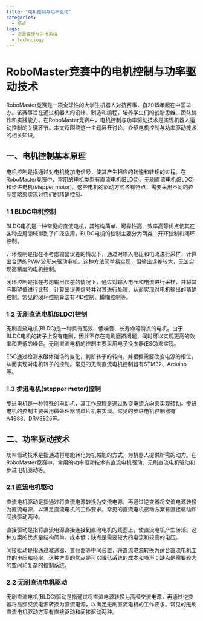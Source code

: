 ```yaml
---  
title: "电机控制与功率驱动"  
categories:  
  - 综述  
tags: 
  - 能源管理与供电系统 
  - technology  
---  
```


# RoboMaster竞赛中的电机控制与功率驱动技术

RoboMaster竞赛是一项全球性的大学生机器人对抗赛事，自2015年起在中国举办。该赛事旨在通过机器人的设计、制造和编程，培养学生们的创新思维、团队协作和实践能力。在RoboMaster竞赛中，电机控制与功率驱动技术是实现机器人运动控制的关键环节。本文将围绕这一主题展开讨论，介绍电机控制与功率驱动技术的相关知识。

## 一、电机控制基本原理

电机控制是指通过对电机施加电信号，使其产生相应的转速和转矩的过程。在RoboMaster竞赛中，常用的电机类型有直流电机(BLDC)、无刷直流电机(BLDC)和步进电机(stepper motor)。这些电机的驱动方式各有特点，需要采用不同的控制策略来实现对它们的精确控制。

### 1.1 BLDC电机控制

BLDC电机是一种常见的直流电机，其结构简单、可靠性高、效率高等优点使其在各种应用领域得到了广泛应用。BLDC电机的控制主要分为两类：开环控制和闭环控制。

开环控制是指在不考虑输出误差的情况下，通过对输入电压和电流进行采样，计算出合适的PWM波形来驱动电机。这种方法简单易实现，但输出误差较大，无法实现高精度的电机控制。

闭环控制是指在考虑输出误差的情况下，通过对输入电压和电流进行采样，并将其与期望值进行比较，计算出误差信号并对其进行处理，从而实现对电机输出的精确控制。常见的闭环控制算法有PID控制、模糊控制等。

### 1.2 无刷直流电机(BLDC)控制

无刷直流电机(BLDC)是一种具有高效、低噪音、长寿命等特点的电机。由于BLDC电机的转子上没有电刷，因此不存在电刷磨损问题，同时可以实现更高的效率和更低的噪音。无刷直流电机的控制主要采用电子换向器(ESC)来实现。

ESC通过检测永磁体磁场的变化，判断转子的转向，并根据需要改变电源的相位，从而实现对电机转子的控制。常见的无刷直流电机控制器有STM32、Arduino等。

### 1.3 步进电机(stepper motor)控制

步进电机是一种特殊的电动机，其工作原理是通过改变电流方向来实现转动。步进电机的控制主要采用微处理器或单片机来实现。常见的步进电机控制器有A4988、DRV8825等。

## 二、功率驱动技术

功率驱动技术是指通过将电能转化为机械能的方式，为机器人提供所需的动力。在RoboMaster竞赛中，常用的功率驱动技术有直流电机驱动、无刷直流电机驱动和步进电机驱动等。

### 2.1 直流电机驱动

直流电机驱动是指通过将直流电源转换为交流电源，再通过逆变器将交流电源转换为直流电源，以满足直流电机的工作要求。常见的直流电机驱动方案有直接驱动和间接驱动两种。

直接驱动是指将直流电源直接连接到直流电机的线圈上，使直流电机产生转矩。这种方案的优点是结构简单、成本低；缺点是需要较大的电流和较高的电压。

间接驱动是指通过减速器、变频器等中间装置，将直流电源转换为适合直流电机工作的电压和频率。这种方案的优点是可以降低系统的成本和噪声；缺点是需要较大的空间和复杂的控制系统。

### 2.2 无刷直流电机驱动

无刷直流电机(BLDC)驱动是指通过将直流电源转换为高频交流电源，再通过逆变器将高频交流电源转换为直流电源，以满足无刷直流电机的工作要求。常见的无刷直流电机驱动方案有直接驱动和间接驱动两种。 
